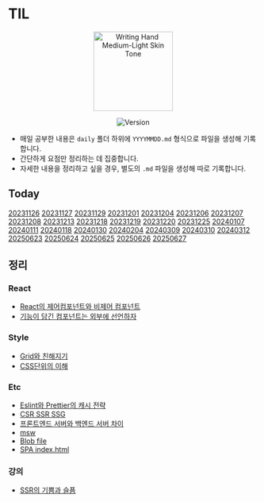 # TIL

<div align="center">

<img src="https://raw.githubusercontent.com/Tarikul-Islam-Anik/Animated-Fluent-Emojis/master/Emojis/Hand%20gestures/Writing%20Hand%20Medium-Light%20Skin%20Tone.png" alt="Writing Hand Medium-Light Skin Tone" width="160" height="160" />

![Version](https://img.shields.io/badge/version-2025.06.27-blue.svg)

</div>

- 매일 공부한 내용은 `daily` 폴더 하위에 `YYYYMMDD.md` 형식으로 파일을 생성해 기록합니다.
- 간단하게 요점만 정리하는 데 집중합니다.
- 자세한 내용을 정리하고 싶을 경우, 별도의 `.md` 파일을 생성해 따로 기록합니다.

## Today

[20231126](/daily/20231126/20231126.md)
[20231127](/daily/20231127/20231127.md)
[20231129](/daily/20231129/20231129.md)
[20231201](/daily/20231201/20231201.md)
[20231204](/daily/20231204/20231204.md)
[20231206](/daily/20231206/20231206.md)
[20231207](/daily/20231207/20231207.md)
[20231208](/daily/20231208/20231208.md)
[20231213](/daily/20231213/20231213.md)
[20231218](/daily/20231218/20231218.md)
[20231219](/daily/20231219/20231219.md)
[20231220](/daily/20231220/20231220.md)
[20231225](/daily/20231225/20231225.md)
[20240107](/daily/20240107/20240107.md)
[20240111](/daily/20240111/20240111.md)
[20240118](/daily/20240118/20240118.md)
[20240130](/daily/20240130/20240130.md)
[20240204](/daily/20240204/20240204.md)
[20240309](/daily/20240309/20240309.md)
[20240310](/daily/20240310/20240310.md)
[20240312](/daily/20240312/20240312.md)
[20250623](/daily/20250623.md)
[20250624](/daily/250624.md)
[20250625](/daily/250625.md)
[20250626](/daily/250626.md)
[20250627](/daily/250627.md)

## 정리

### React

- [React의 제어컴포넌트와 비제어 컴포넌트](./react/conponent-of-controlled-and-uncontrolled.md)
- [기능이 담긴 컴포넌트는 외부에 선언하자](./react//calling-functional-components//calling-functional-components.md)

### Style

- [Grid와 친해지기](./style/flex-container-grid-container.png)
- [CSS단위의 이해](./style/px-em-rem-vw-vh.md)

### Etc

- [Eslint와 Prettier의 캐시 전략](./etc/cache-strategy-of-eslint-and-prettier.md)
- [CSR SSR SSG](./etc/CSR-SSR-SSG-example.md)
- [프론트엔드 서버와 백엔드 서버 차이](./etc/frontent-server-vs-backend-server.md)
- [msw](./etc/msw.md)
- [Blob file](./etc/blob.md)
- [SPA index.html](./etc//SPA의%20고정된%20indexhtml.md)

### 강의

- [SSR의 기쁨과 슬픔](./강의//SSR의%20기쁨과%20슬픔:%20렌더링의%20변화의%20흐름을%20통해%20알아보는%20SSR과%20Streaming%20SSR.md)
